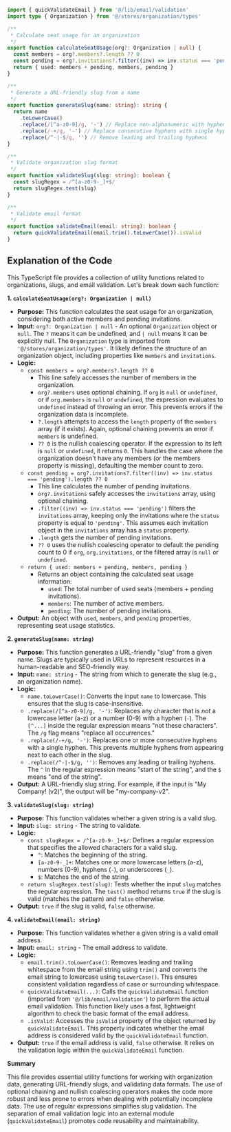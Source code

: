```typescript
import { quickValidateEmail } from '@/lib/email/validation'
import type { Organization } from '@/stores/organization/types'

/**
 * Calculate seat usage for an organization
 */
export function calculateSeatUsage(org?: Organization | null) {
  const members = org?.members?.length ?? 0
  const pending = org?.invitations?.filter((inv) => inv.status === 'pending').length ?? 0
  return { used: members + pending, members, pending }
}

/**
 * Generate a URL-friendly slug from a name
 */
export function generateSlug(name: string): string {
  return name
    .toLowerCase()
    .replace(/[^a-z0-9]/g, '-') // Replace non-alphanumeric with hyphens
    .replace(/-+/g, '-') // Replace consecutive hyphens with single hyphen
    .replace(/^-|-$/g, '') // Remove leading and trailing hyphens
}

/**
 * Validate organization slug format
 */
export function validateSlug(slug: string): boolean {
  const slugRegex = /^[a-z0-9-_]+$/
  return slugRegex.test(slug)
}

/**
 * Validate email format
 */
export function validateEmail(email: string): boolean {
  return quickValidateEmail(email.trim().toLowerCase()).isValid
}
```

## Explanation of the Code

This TypeScript file provides a collection of utility functions related to organizations, slugs, and email validation.  Let's break down each function:

**1. `calculateSeatUsage(org?: Organization | null)`**

   * **Purpose:** This function calculates the seat usage for an organization, considering both active members and pending invitations.
   * **Input:**  `org?: Organization | null` -  An optional `Organization` object or `null`. The `?` means it can be undefined, and `| null` means it can be explicitly null. The `Organization` type is imported from `'@/stores/organization/types'`.  It likely defines the structure of an organization object, including properties like `members` and `invitations`.
   * **Logic:**
     * `const members = org?.members?.length ?? 0`
       * This line safely accesses the number of members in the organization.
       * `org?.members` uses optional chaining.  If `org` is `null` or `undefined`, or if `org.members` is `null` or `undefined`, the expression evaluates to `undefined` instead of throwing an error.  This prevents errors if the organization data is incomplete.
       * `?.length` attempts to access the `length` property of the `members` array (if it exists). Again, optional chaining prevents an error if `members` is undefined.
       * `?? 0` is the nullish coalescing operator. If the expression to its left is `null` or `undefined`, it returns `0`. This handles the case where the organization doesn't have any members (or the members property is missing), defaulting the member count to zero.
     * `const pending = org?.invitations?.filter((inv) => inv.status === 'pending').length ?? 0`
       * This line calculates the number of pending invitations.
       * `org?.invitations` safely accesses the `invitations` array, using optional chaining.
       * `.filter((inv) => inv.status === 'pending')` filters the `invitations` array, keeping only the invitations where the `status` property is equal to `'pending'`.  This assumes each invitation object in the `invitations` array has a `status` property.
       * `.length` gets the number of pending invitations.
       * `?? 0` uses the nullish coalescing operator to default the pending count to 0 if `org`, `org.invitations`, or the filtered array is `null` or `undefined`.
     * `return { used: members + pending, members, pending }`
       * Returns an object containing the calculated seat usage information:
         * `used`: The total number of used seats (members + pending invitations).
         * `members`: The number of active members.
         * `pending`: The number of pending invitations.
   * **Output:** An object with `used`, `members`, and `pending` properties, representing seat usage statistics.

**2. `generateSlug(name: string)`**

   * **Purpose:** This function generates a URL-friendly "slug" from a given name.  Slugs are typically used in URLs to represent resources in a human-readable and SEO-friendly way.
   * **Input:** `name: string` - The string from which to generate the slug (e.g., an organization name).
   * **Logic:**
     * `name.toLowerCase()`: Converts the input `name` to lowercase.  This ensures that the slug is case-insensitive.
     * `.replace(/[^a-z0-9]/g, '-')`:  Replaces any character that is *not* a lowercase letter (a-z) or a number (0-9) with a hyphen (`-`).  The `[^...]` inside the regular expression means "not these characters".  The `/g` flag means "replace all occurrences."
     * `.replace(/-+/g, '-')`: Replaces one or more consecutive hyphens with a single hyphen.  This prevents multiple hyphens from appearing next to each other in the slug.
     * `.replace(/^-|-$/g, '')`: Removes any leading or trailing hyphens.  The `^` in the regular expression means "start of the string", and the `$` means "end of the string".
   * **Output:** A URL-friendly slug string.  For example, if the input is "My Company! (v2)", the output will be "my-company-v2".

**3. `validateSlug(slug: string)`**

   * **Purpose:** This function validates whether a given string is a valid slug.
   * **Input:** `slug: string` - The string to validate.
   * **Logic:**
     * `const slugRegex = /^[a-z0-9-_]+$/`: Defines a regular expression that specifies the allowed characters for a valid slug.
       * `^`: Matches the beginning of the string.
       * `[a-z0-9-_]+`: Matches one or more lowercase letters (a-z), numbers (0-9), hyphens (`-`), or underscores (`_`).
       * `$`: Matches the end of the string.
     * `return slugRegex.test(slug)`:  Tests whether the input `slug` matches the regular expression.  The `test()` method returns `true` if the slug is valid (matches the pattern) and `false` otherwise.
   * **Output:** `true` if the slug is valid, `false` otherwise.

**4. `validateEmail(email: string)`**

   * **Purpose:** This function validates whether a given string is a valid email address.
   * **Input:** `email: string` - The email address to validate.
   * **Logic:**
     * `email.trim().toLowerCase()`:  Removes leading and trailing whitespace from the email string using `trim()` and converts the email string to lowercase using `toLowerCase()`. This ensures consistent validation regardless of case or surrounding whitespace.
     * `quickValidateEmail(...)`: Calls the `quickValidateEmail` function (imported from `'@/lib/email/validation'`) to perform the actual email validation. This function likely uses a fast, lightweight algorithm to check the basic format of the email address.
     * `.isValid`: Accesses the `isValid` property of the object returned by `quickValidateEmail`.  This property indicates whether the email address is considered valid by the `quickValidateEmail` function.
   * **Output:** `true` if the email address is valid, `false` otherwise.  It relies on the validation logic within the `quickValidateEmail` function.

**Summary**

This file provides essential utility functions for working with organization data, generating URL-friendly slugs, and validating data formats. The use of optional chaining and nullish coalescing operators makes the code more robust and less prone to errors when dealing with potentially incomplete data.  The use of regular expressions simplifies slug validation.  The separation of email validation logic into an external module (`quickValidateEmail`) promotes code reusability and maintainability.
